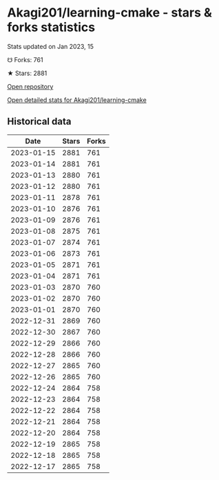# Akagi201/learning-cmake - stars & forks statistics

Stats updated on Jan 2023, 15

☋ Forks: 761

★ Stars: 2881

[Open repository](https://github.com/Akagi201/learning-cmake)

[Open detailed stats for Akagi201/learning-cmake](https://reviewgithub.com/rep/Akagi201/learning-cmake)

## Historical data
| Date | Stars | Forks |
|------|-------|-------|
| 2023-01-15 | 2881 | 761 | 
| 2023-01-14 | 2881 | 761 | 
| 2023-01-13 | 2880 | 761 | 
| 2023-01-12 | 2880 | 761 | 
| 2023-01-11 | 2878 | 761 | 
| 2023-01-10 | 2876 | 761 | 
| 2023-01-09 | 2876 | 761 | 
| 2023-01-08 | 2875 | 761 | 
| 2023-01-07 | 2874 | 761 | 
| 2023-01-06 | 2873 | 761 | 
| 2023-01-05 | 2871 | 761 | 
| 2023-01-04 | 2871 | 761 | 
| 2023-01-03 | 2870 | 760 | 
| 2023-01-02 | 2870 | 760 | 
| 2023-01-01 | 2870 | 760 | 
| 2022-12-31 | 2869 | 760 | 
| 2022-12-30 | 2867 | 760 | 
| 2022-12-29 | 2866 | 760 | 
| 2022-12-28 | 2866 | 760 | 
| 2022-12-27 | 2865 | 760 | 
| 2022-12-26 | 2865 | 760 | 
| 2022-12-24 | 2864 | 758 | 
| 2022-12-23 | 2864 | 758 | 
| 2022-12-22 | 2864 | 758 | 
| 2022-12-21 | 2864 | 758 | 
| 2022-12-20 | 2864 | 758 | 
| 2022-12-19 | 2865 | 758 | 
| 2022-12-18 | 2865 | 758 | 
| 2022-12-17 | 2865 | 758 | 

